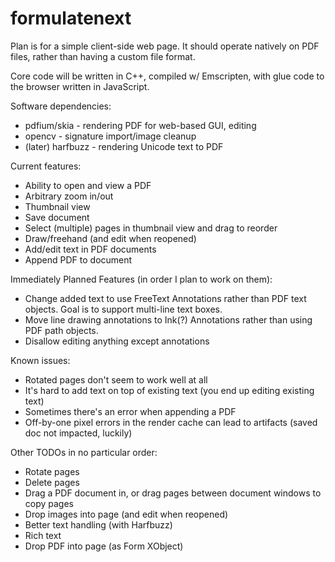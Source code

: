 # formulatenext

Plan is for a simple client-side web page. It should operate natively
on PDF files, rather than having a custom file format.

Core code will be written in C++, compiled w/ Emscripten, with glue
code to the browser written in JavaScript.

Software dependencies:

* pdfium/skia - rendering PDF for web-based GUI, editing
* opencv - signature import/image cleanup
* (later) harfbuzz - rendering Unicode text to PDF

Current features:

* Ability to open and view a PDF
* Arbitrary zoom in/out
* Thumbnail view
* Save document
* Select (multiple) pages in thumbnail view and drag to reorder
* Draw/freehand (and edit when reopened)
* Add/edit text in PDF documents
* Append PDF to document

Immediately Planned Features (in order I plan to work on them):

* Change added text to use FreeText Annotations rather than PDF text
  objects. Goal is to support multi-line text boxes.
* Move line drawing annotations to Ink(?) Annotations rather than
  using PDF path objects.
* Disallow editing anything except annotations

Known issues:

* Rotated pages don't seem to work well at all
* It's hard to add text on top of existing text (you end up editing existing text)
* Sometimes there's an error when appending a PDF
* Off-by-one pixel errors in the render cache can lead to artifacts (saved doc not impacted, luckily)

Other TODOs in no particular order:

* Rotate pages
* Delete pages
* Drag a PDF document in, or drag pages between document windows to copy pages
* Drop images into page (and edit when reopened)
* Better text handling (with Harfbuzz)
* Rich text
* Drop PDF into page (as Form XObject)
